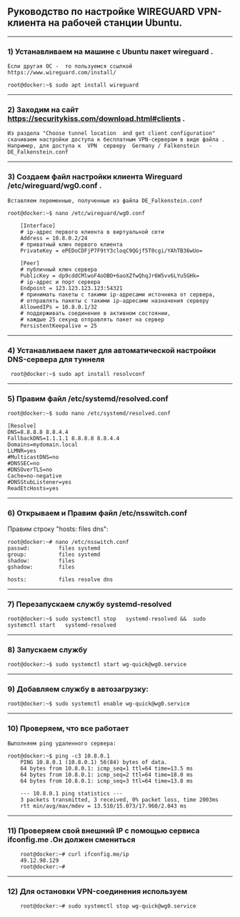 ## Руководство по настройке  WIREGUARD VPN-клиента на рабочей станции  Ubuntu.

---
### 1) Устанавливаем на машине с Ubuntu  пакет wireguard .
    Если другая ОС -  то пользуемся ссылкой https://www.wireguard.com/install/

    root@docker:~$ sudo apt install wireguard

---
### 2) Заходим на сайт https://securitykiss.com/download.html#clients .
    Из раздела "Choose tunnel location  and get client configuration"
    скачиваем настройки доступа к бесплатным VPN-серверам в виде файла .
    Например, для доступа к  VPN  серверу  Germany / Falkenstein   -  DE_Falkenstein.conf

---
### 3) Создаем файл настройки клиента Wireguard  /etc/wireguard/wg0.conf .
    Вставляем переменные, полученные из файла DE_Falkenstein.conf

    root@docker:~$ nano /etc/wireguard/wg0.conf

        [Interface]
        # ip-адрес первого клиента в виртуальной сети
        Address = 10.8.0.2/24
        # приватный ключ первого клиента
        PrivateKey = ePEDoCDFjP7F9tY3cloqC9QGjf5T0cgi/YAhTB36wUo=

        [Peer]
        # публичный ключ сервера
        PublicKey = dp9cddCMlwoF4oOBO+6aoXZfwQhqJr6W5vv6LYu5GHk=
        # ip-адрес и порт сервера
        Endpoint = 123.123.123.123:54321
        # принимать пакеты с такими ip-адресами источника от сервера,
        # отправлять пакеты с такими ip-адресами назначения серверу
        AllowedIPs = 10.8.0.1/32
        # поддерживать соединение в активном состоянии,
        # каждые 25 секунд отправлять пакет на сервер
        PersistentKeepalive = 25

---
### 4)  Устанавливаем пакет для автоматической настройки DNS-сервера для туннеля

     root@docker:~$ sudo apt install resolvconf
---
### 5)  Правим файл  /etc/systemd/resolved.conf
    root@docker:~$ sudo nano /etc/systemd/resolved.conf

    [Resolve]
    DNS=8.8.8.8 8.8.4.4
    FallbackDNS=1.1.1.1 8.8.8.8 8.8.4.4
    Domains=mydomain.local
    LLMNR=yes
    #MulticastDNS=no
    #DNSSEC=no
    #DNSOverTLS=no
    Cache=no-negative
    #DNSStubListener=yes
    ReadEtcHosts=yes

---
### 6) Открываем и Правим файл /etc/nsswitch.conf
   Правим строку "hosts: files dns":

    root@docker:~# nano /etc/nsswitch.conf
    passwd:         files systemd
    group:          files systemd
    shadow:         files
    gshadow:        files

    hosts:          files resolve dns
---
### 7) Перезапускаем службу  systemd-resolved
    root@docker:~$ sudo systemctl stop   systemd-resolved &&  sudo systemctl start   systemd-resolved

---
### 8) Запускаем службу

    root@docker:~$ sudo systemctl start wg-quick@wg0.service

---
### 9) Добавляем службу в автозагрузку:

    root@docker:~$ sudo systemctl enable wg-quick@wg0.service
---
###  10)  Проверяем, что все работает
    Выполняем ping удаленного сервера:

    root@docker:~$ ping -c3 10.8.0.1
        PING 10.8.0.1 (10.8.0.1) 56(84) bytes of data.
        64 bytes from 10.8.0.1: icmp_seq=1 ttl=64 time=13.5 ms
        64 bytes from 10.8.0.1: icmp_seq=2 ttl=64 time=18.0 ms
        64 bytes from 10.8.0.1: icmp_seq=3 ttl=64 time=13.8 ms

        --- 10.8.0.1 ping statistics ---
        3 packets transmitted, 3 received, 0% packet loss, time 2003ms
        rtt min/avg/max/mdev = 13.510/15.073/17.960/2.043 ms
---
###  11)  Проверяем свой внешний IP  c помощью сервиса ifconfig.me .Он должен смениться
        root@docker:~# curl ifconfig.me/ip
        49.12.98.129
        root@docker:~#
---
###  12)  Для остановки VPN-соединения используем
        root@docker:~# sudo systemctl stop wg-quick@wg0.service



